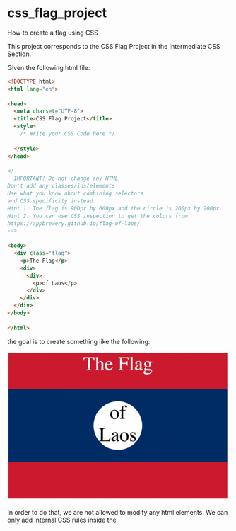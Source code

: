# css_flag_project
How to create a flag using CSS

This project corresponds to the CSS Flag Project in the Intermediate CSS Section.

Given the following html file:

```html
<!DOCTYPE html>
<html lang="en">

<head>
  <meta charset="UTF-8">
  <title>CSS Flag Project</title>
  <style>
    /* Write your CSS Code here */
    
  </style>
</head>

<!-- 
  IMPORTANT! Do not change any HTML
Don't add any classes/ids/elements 
Use what you know about combining selectors 
and CSS specificity instead.
Hint 1: The flag is 900px by 600px and the circle is 200px by 200px.
Hint 2: You can use CSS inspection to get the colors from
https://appbrewery.github.io/flag-of-laos/
-->

<body>
  <div class="flag">
    <p>The Flag</p>
    <div>
      <div>
        <p>of Laos</p>
      </div>
    </div>
  </div>
</body>

</html>
```

the goal is to create something like the following:

![](images/goal.png)

In order to do that, we are not allowed to modify any html elements. We can only add internal CSS rules inside the <style> tag. The idea is to combine selectors and play with the position property of the elements. My solution applies styling from top to bottom, starting with the div element tagged as flag and ending with the <p> element which contains the text "of Laos". So, let's get started!.

The div element tagged as flag is the container in which the rest of the elements are located and represents the whole flag. The width and the height are provided in the instructions of the exercise and the background color is taken using the css inspector on the url given. So this is how the element if styled:

```html
<style>
    .flag {
      position: relative;             /* This helps to position the first div tag */
      background-color: #ce1126;    /* Set the background color */
      width: 900px;                   /* width 900 pixels */
      height: 600px                   /* height of 600 pixels */
    }
</style>
```

![](images/div_flag.png)

So far not many changes. Next we will target the <p> element which contains the text "The Flag". This is the first child of the class flag element, so we can use the selectors combination .flag > p (Using this notation .flag is the parent and p is the direct child):

```html
<style>
    .flag {
      position: relative;             /* This helps to position the first div tag */
      background-color: #ce1126;    /* Set the background color */
      width: 900px;                   /* width 900 pixels */
      height: 600px                   /* height of 600 pixels */
    }
    .flag > p {                       /* With this selector combination we target the first <p> element of flag */
      position: relative;             /* Position relative to ancestor flag element */
      color: white;                 /* Text color white */
      text-align: center;             /* We align the text to the center of the flag */
      font-size: 75px;                /* Font size oif 75 pixels */
      margin-top: 0px;                /* needed to adjust the flag to the top of the browser after changing the font size */
    }
</style>
```
Playing with the font-size in the inspector, 75 pixels is what I believe is closer to the desired result. We will see that the text inside the white circle fits perfectly using a font size of 75 pixels as well. Note that I have set the margin-top property to 0. I don't know why but after changing the font-size property, a margin with the same amount of pixels is added both top and down the text:

![](images/flag_p_with_top_margin.png)

After setting the margin-top to 0 we get the following result:

![](images/flag_p_without_top_margin.png)

Next, we will target the center of the flag in blue. This is represented by the first <div> tag inside flag class. The background color has been taken from the URL given in the comments. This element has the same width and half the height of the flag element, that means 900 pixels and 300 pixels respectively.
NOTE: I'll change these fixed numbers and will use values relative to flag witdh and height so if these two change in the future, the size of the element will change accordingly. The position is set to absolute so it is relative to the position of the ancestor (Note that the flag element has the position property set) so to get it centered verticaly we have to push it 150 pixels from the top. This way we have 150 pixels on the top + 300 pixels as the height of the element + 150 pixels on the bottom = 600 pixels:

```html
  <style>
    .flag {
      position: relative;             /* This helps to position the first div tag */
      background-color: #ce1126;    /* Set the background color */
      width: 900px;                   /* width 900 pixels */
      height: 600px                   /* height of 600 pixels */
    }
    .flag > p {                       /* With this selector combination we target the first <p> element of flag */
      position: relative;             /* Position relative to ancestor flag element */
      color: white;                 /* Text color white */
      text-align: center;             /* We align the text to the center of the flag */
      font-size: 75px;                /* Font size oif 75 pixels */
      margin-top: 0px;                /* needed to adjust the flag to the top of the browser after changing the font size */
    }
    .flag > div {                     /* This represents the center of the flag */
      background-color: #002868;    /* set the background color */
      position: absolute;             /* With absolute, the position of the element is relative to the ancestor regardless its default position */
      height: 300px;                  /* the height is half the height of the flag */
      width: 900px;                   /* the width is the same as the width of the flag */
      top: 150px;                     /* The flag gets centered verticaly, leaving the same above up and below */
    }
</style>
```

![](images/div_flag_div.png)

Now we will target the second div tag which will represent the whiste circle. In order to select the correct div we will use *.flag > div div*. This means: select the div element which is a child of the first div inside flag element. If we had more than one div at that level, we could have used something like *.flag > div > div*. 


The position is set to absolute which makes the circle relative to the ancestor div element to make it easier to center. As usual, we set border-radius property to 50% to make a perfect cicle, set the background color and set width and heigth as instructed in the exercise. To center the circle both horizontally and vertically we need to adjust the left and pop properties. As the circle is inside the previous div, 900px width and 300px height, and has a width of 200px, we need to push it 50 pixels from the top of the previous div which leaves another 50px at the bottom having it centered vertically. Horizontally speaking, we need to push the circle 350px from the left which leaves another 350px at the rigth.

```html
<style>
    .flag {
      position: relative;             /* This helps to position the first div tag */
      background-color: #ce1126;    /* Set the background color */
      width: 900px;                   /* width 900 pixels */
      height: 600px                   /* height of 600 pixels */
    }
    .flag > p {                       /* With this selector combination we target the first <p> element of flag */
      position: relative;             /* Position relative to ancestor flag element */
      color: white;                 /* Text color white */
      text-align: center;             /* We align the text to the center of the flag */
      font-size: 75px;                /* Font size oif 75 pixels */
      margin-top: 0px;                /* needed to adjust the flag to the top of the browser after changing the font size */
    }
    .flag > div {                     /* This represents the center of the flag */
      background-color: #002868;    /* set the background color */
      position: absolute;             /* With absolute, the position of the element is relative to the ancestor regardless its default position */
      height: 300px;                  /* the height is half the height of the flag */
      width: 900px;                   /* the width is the same as the width of the flag */
      top: 150px;                     /* The flag gets centered verticaly, leaving the same above up and below */
    }
    .flag > div div {                 /* This represents the second div, the future white circle */
      border-radius: 50%;             /* make the circle */
      background-color: white;      /* set the background color */
      position: absolute;             /* The position is relative to the ancestor div element */
      width: 200px;                   /* witdh of 200 pixels */
      height: 200px;                  /* height of 200 pixels */
      left: 350px;                    /* The circle is centered horizontally in the ancestor div*/
      top: 50px;                      /* the circle is centered verticaly in the ancestor div */
    }
</style>
```

![](images/div_flag_div_div.png)

We are very close to the desired goal. Finally, we it's time to style the p element that contains the text "of Laos". We just center the text, increase the font-size to fit the space of the circle and remove the top margin as we did with the text "The Flag":

```html
<style>
    .flag {
      position: relative;             /* This helps to position the first div tag */
      background-color: #ce1126;    /* Set the background color */
      width: 900px;                   /* width 900 pixels */
      height: 600px                   /* height of 600 pixels */
    }
    .flag > p {                       /* With this selector combination we target the first <p> element of flag */
      position: relative;             /* Position relative to ancestor flag element */
      color: white;                 /* Text color white */
      text-align: center;             /* We align the text to the center of the flag */
      font-size: 75px;                /* Font size oif 75 pixels */
      margin-top: 0px;                /* needed to adjust the flag to the top of the browser after changing the font size */
    }
    .flag > div {                     /* This represents the center of the flag */
      background-color: #002868;    /* set the background color */
      position: absolute;             /* With absolute, the position of the element is relative to the ancestor regardless its default position */
      height: 300px;                  /* the height is half the height of the flag */
      width: 900px;                   /* the width is the same as the width of the flag */
      top: 150px;                     /* The flag gets centered verticaly, leaving the same above up and below */
    }
    .flag > div div {                 /* This represents the second div, the future white circle */
      border-radius: 50%;             /* make the circle */
      background-color: white;      /* set the background color */
      position: absolute;             /* The position is relative to the ancestor div element */
      width: 200px;                   /* witdh of 200 pixels */
      height: 200px;                  /* height of 200 pixels */
      left: 350px;                    /* The circle is centered horizontally in the ancestor div*/
      top: 50px;                      /* the circle is centered verticaly in the ancestor div */
    }
    .flag > div > div > p {           /* Lastly, we target the p element inside the circle*/
      text-align: center;             /* text centered */
      font-size: 75px;                /* font size of 75 pixels */
      margin-top: 0px;                /* we remove the margin created when setting the font size */
    }  
</style>
```

Final result:
![](images/final_flag.png)

What have we learnt in this exercise?
- Use both class and element selectors.
- Combine selectors to target specific html elements.
- Play with different values of the position property.

**Pending taks:**
- Remove duplicate code.
- Represent size of elements relative to their ancestors.



